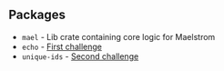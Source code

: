 

## Packages

- `mael` - Lib crate containing core logic for Maelstrom
- `echo` - [First challenge](https://fly.io/dist-sys/1)
- `unique-ids` - [Second challenge](https://fly.io/dist-sys/2)
